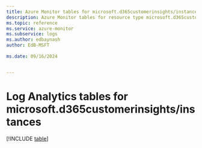```yaml
---
title: Azure Monitor tables for microsoft.d365customerinsights/instances
description: Azure Monitor tables for resource type microsoft.d365customerinsights/instances
ms.topic: reference
ms.service: azure-monitor
ms.subservice: logs
ms.author: edbaynash
author: EdB-MSFT
   
ms.date: 09/16/2024


---
```


# Log Analytics tables for microsoft.d365customerinsights/instances  

[!INCLUDE [table](~/reusable-content/ce-skilling/azure/includes/azure-monitor/reference/tables/microsoft-d365customerinsights_instances-include.md)]

